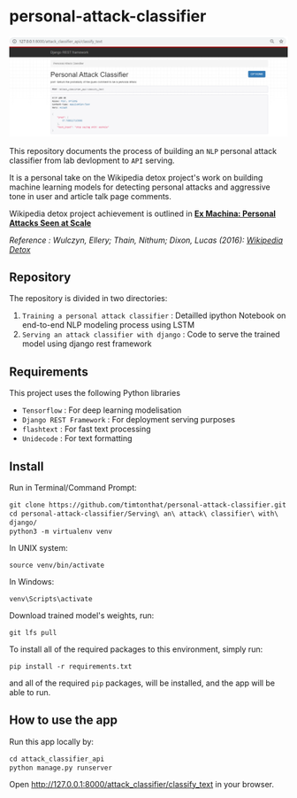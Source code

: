 # personal-attack-classifier

![Screenshot](/screenshot.PNG?raw=true "screen shot")

This repository documents the process of building an `NLP` personal attack classifier from lab devlopment to `API` serving.

It is a personal take on the Wikipedia detox project's work on building machine learning models for detecting personal attacks and aggressive tone in user and article talk page comments.

Wikipedia detox project achievement is outlined in [__Ex Machina: Personal Attacks Seen at Scale__](https://arxiv.org/abs/1610.08914)

*Reference : Wulczyn, Ellery; Thain, Nithum; Dixon, Lucas (2016): [Wikipedia Detox](https://meta.wikimedia.org/wiki/Research:Detox)*

## Repository 

The repository is divided in two directories:

1. `Training a personal attack classifier` : Detailled ipython Notebook on end-to-end NLP modeling process using LSTM
2. `Serving an attack classifier with django` : Code to serve the trained model using django rest framework

## Requirements

This project uses the following Python libraries


* `Tensorflow` : For deep learning modelisation
* `Django REST Framework` : For deployment serving purposes
* `flashtext` : For fast text processing
* `Unidecode` : For text formatting

## Install
 Run in Terminal/Command Prompt:

```
git clone https://github.com/timtonthat/personal-attack-classifier.git
cd personal-attack-classifier/Serving\ an\ attack\ classifier\ with\ django/
python3 -m virtualenv venv
```
In UNIX system: 

```
source venv/bin/activate
```
In Windows: 

```
venv\Scripts\activate
```
Download trained model's weights, run:
```
git lfs pull
```

To install all of the required packages to this environment, simply run:
```
pip install -r requirements.txt
```

and all of the required `pip` packages, will be installed, and the app will be able to run.

## How to use the app
Run this app locally by:
```
cd attack_classifier_api
python manage.py runserver
```
Open http://127.0.0.1:8000/attack_classifier/classify_text in your browser.
